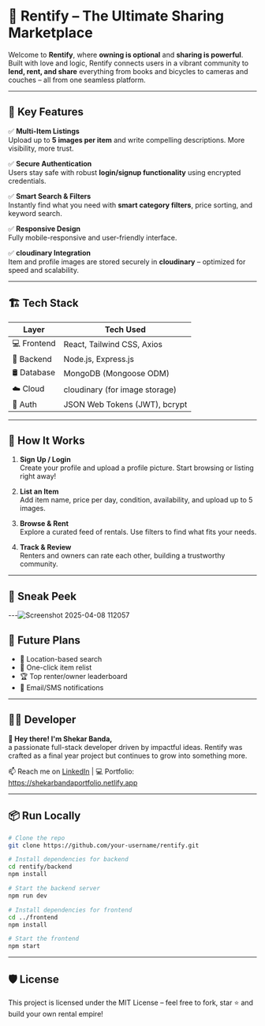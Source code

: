# 🚀 Rentify – The Ultimate Sharing Marketplace

Welcome to **Rentify**, where **owning is optional** and **sharing is powerful**. Built with love and logic, Rentify connects users in a vibrant community to **lend, rent, and share** everything from books and bicycles to cameras and couches – all from one seamless platform.

---

## 🌟 Key Features

✅ **Multi-Item Listings**  
Upload up to **5 images per item** and write compelling descriptions. More visibility, more trust.

✅ **Secure Authentication**  
Users stay safe with robust **login/signup functionality** using encrypted credentials.

✅ **Smart Search & Filters**  
Instantly find what you need with **smart category filters**, price sorting, and keyword search.

✅ **Responsive Design**  
Fully mobile-responsive and user-friendly interface.

✅ **cloudinary Integration**  
Item and profile images are stored securely in **cloudinary** – optimized for speed and scalability.

---

## 🏗️ Tech Stack

| Layer        | Tech Used                                |
|--------------|-------------------------------------------|
| 💻 Frontend  | React, Tailwind CSS, Axios                |
| 🧠 Backend   | Node.js, Express.js                       |
| 🛢️ Database | MongoDB (Mongoose ODM)                     |
| ☁️ Cloud     | cloudinary (for image storage)                |
| 🔐 Auth      | JSON Web Tokens (JWT), bcrypt             |

---

## 🎯 How It Works

1. **Sign Up / Login**  
   Create your profile and upload a profile picture. Start browsing or listing right away!

2. **List an Item**  
   Add item name, price per day, condition, availability, and upload up to 5 images.

3. **Browse & Rent**  
   Explore a curated feed of rentals. Use filters to find what fits your needs.

5. **Track & Review**  
   Renters and owners can rate each other, building a trustworthy community.

---

## 📸 Sneak Peek



---![Screenshot 2025-04-08 112057](https://github.com/user-attachments/assets/4cf1dfc9-f576-4f5d-b32c-bc0471f0a153)


## 🤝 Future Plans

- 📍 Location-based search  
- 🔄 One-click item relist  
- 🏆 Top renter/owner leaderboard  
- 🔔 Email/SMS notifications

---

## 🧑‍💻 Developer

**👋 Hey there! I'm Shekar Banda,**  
a passionate full-stack developer driven by impactful ideas. Rentify was crafted as a final year project but continues to grow into something more.

📫 Reach me on [LinkedIn](https://www.linkedin.com/in/shekar-banda-736815258) | 💻 Portfolio: https://shekarbandaportfolio.netlify.app

---

## 📦 Run Locally

```bash
# Clone the repo
git clone https://github.com/your-username/rentify.git

# Install dependencies for backend
cd rentify/backend
npm install

# Start the backend server
npm run dev

# Install dependencies for frontend
cd ../frontend
npm install

# Start the frontend
npm start
```

---

## 🛡️ License

This project is licensed under the MIT License – feel free to fork, star ⭐ and build your own rental empire!

